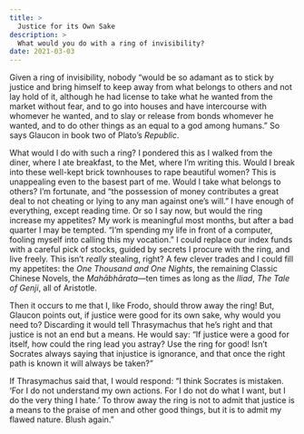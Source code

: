 ```yaml
---
title: >
  Justice for its Own Sake
description: >
  What would you do with a ring of invisibility?
date: 2021-03-03
---
```


Given a ring of invisibility, nobody “would be so adamant as to stick by justice and bring himself to keep away from what belongs to others and not lay hold of it, although he had license to take what he wanted from the market without fear, and to go into houses and have intercourse with whomever he wanted, and to slay or release from bonds whomever he wanted, and to do other things as an equal to a god among humans.” So says Glaucon in book two of Plato’s _Republic_.

What would I do with such a ring? I pondered this as I walked from the diner, where I ate breakfast, to the Met, where I’m writing this. Would I break into these well-kept brick townhouses to rape beautiful women? This is unappealing even to the basest part of me. Would I take what belongs to others? I’m fortunate, and “the possession of money contributes a great deal to not cheating or lying to any man against one’s will.” I have enough of everything, except reading time. Or so I say now, but would the ring increase my appetites? My work is meaningful most months, but after a bad quarter I may be tempted. “I’m spending my life in front of a computer, fooling myself into calling this my vocation.” I could replace our index funds with a careful pick of stocks, guided by secrets I procure with the ring, and live freely. This isn’t _really_ stealing, right? A few clever trades and I could fill my appetites: the _One Thousand and One Nights_, the remaining Classic Chinese Novels, the _Mahābhārata_—ten times as long as the _Iliad_, _The Tale of Genji_, all of Aristotle.

Then it occurs to me that I, like Frodo, should throw away the ring! But, Glaucon points out, if justice were good for its own sake, why would you need to? Discarding it would tell Thrasymachus that he’s right and that justice is not an end but a means. He would say: “If justice were a good for itself, how could the ring lead you astray? Use the ring for good! Isn’t Socrates always saying that injustice is ignorance, and that once the right path is known it will always be taken?”

If Thrasymachus said that, I would respond: “I think Socrates is mistaken. ‘For I do not understand my own actions. For I do not do what I want, but I do the very thing I hate.’ To throw away the ring is not to admit that justice is a means to the praise of men and other good things, but it is to admit my flawed nature. Blush again.”
